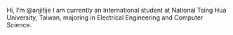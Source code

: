 Hi, I’m @anjitije
I am currently an International student at National Tsing Hua University, Taiwan, majoring in Electrical Engineering and Computer Science.

<!---
anjitije/anjitije is a ✨ special ✨ repository because its `README.md` (this file) appears on your GitHub profile.
You can click the Preview link to take a look at your changes.
--->
